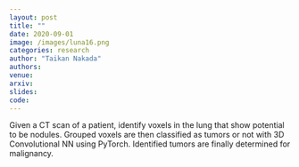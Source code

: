 ```yaml
---
layout: post
title: ""
date: 2020-09-01
image: /images/luna16.png
categories: research
author: "Taikan Nakada"
authors:
venue:
arxiv:
slides:
code:
---
```


Given a CT scan of a patient, identify voxels in the lung that show potential to be nodules.
Grouped voxels are then classified as tumors or not with 3D Convolutional NN using PyTorch.
Identified tumors are finally determined for malignancy.
